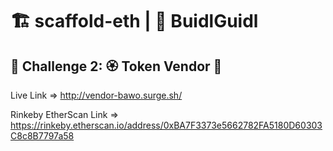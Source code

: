 # 🏗 scaffold-eth | 🏰 BuidlGuidl

## 🚩 Challenge 2: 🏵 Token Vendor 🤖


Live Link =>  http://vendor-bawo.surge.sh/

Rinkeby EtherScan Link => https://rinkeby.etherscan.io/address/0xBA7F3373e5662782FA5180D60303C8c8B7797a58

